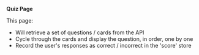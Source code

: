 **Quiz Page**

This page:

- Will retrieve a set of questions / cards from the API
- Cycle through the cards and display the question, in order, one by one  
- Record the user's responses as correct / incorrect in the 'score' store

